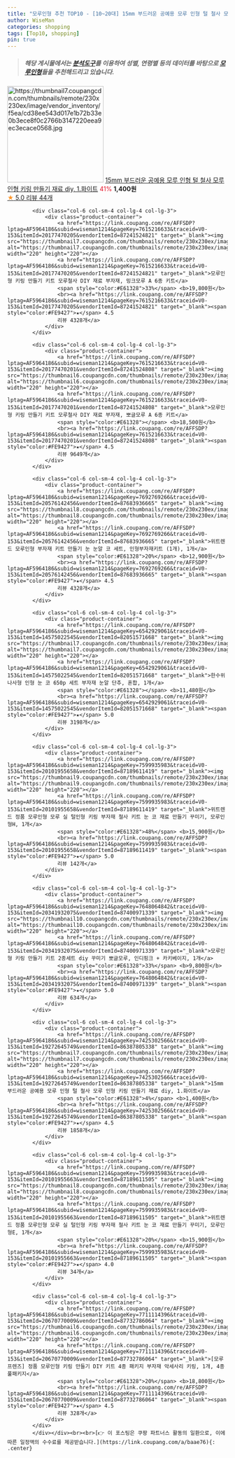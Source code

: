```yaml
---
title: "모루인형 추천 TOP10 - [10~20대] 15mm 부드러운 공예용 모루 인형 털 철사 모루 인형 키링 만들기 재료 diy, 1.화이트"
author: WiseMan
categories: shopping
tags: [Top10, shopping]
pin: true
---
```


> ##### 해당 게시물에서는 [**분석도구**](https://itemscout.io/)를 이용하여 **성별**, **연령별** 등의 데이터를 바탕으로 [**모루인형**](https://link.coupang.com/a/baae76)들을 추천해드리고 있습니다.
<div class="container"><div class="row">
            <div class="col-6 col-sm-4 col-lg-4 col-lg-3">
                <div class="product-container">
                    <a href="https://link.coupang.com/re/AFFSDP?lptag=AF5964186&subid=wiseman1214&pageKey=7425302566&traceid=V0-153&itemId=19272645749&vendorItemId=86387805338" target="_blank"><img src="https://thumbnail7.coupangcdn.com/thumbnails/remote/230x230ex/image/vendor_inventory/f5ea/cd38ee543d017e1b72b33e0b3ece8f0c2766b3147220eea9ec3ecace0568.jpg" alt="https://thumbnail7.coupangcdn.com/thumbnails/remote/230x230ex/image/vendor_inventory/f5ea/cd38ee543d017e1b72b33e0b3ece8f0c2766b3147220eea9ec3ecace0568.jpg" width="220" height="220"></a>
                    <a href="https://link.coupang.com/re/AFFSDP?lptag=AF5964186&subid=wiseman1214&pageKey=7425302566&traceid=V0-153&itemId=19272645749&vendorItemId=86387805338" target="_blank">15mm 부드러운 공예용 모루 인형 털 철사 모루 인형 키링 만들기 재료 diy, 1.화이트</a>
                    <span style="color:#E61328">41%</span> <b>1,400원</b>
                    <br><a href="https://link.coupang.com/re/AFFSDP?lptag=AF5964186&subid=wiseman1214&pageKey=7425302566&traceid=V0-153&itemId=19272645749&vendorItemId=86387805338" target="_blank"><span style="color:#FE9427">★</span> 5.0
                    리뷰 44개</a>
                </div>
            </div>
            
            <div class="col-6 col-sm-4 col-lg-4 col-lg-3">
                <div class="product-container">
                    <a href="https://link.coupang.com/re/AFFSDP?lptag=AF5964186&subid=wiseman1214&pageKey=7615216633&traceid=V0-153&itemId=20177470205&vendorItemId=87241524821" target="_blank"><img src="https://thumbnail7.coupangcdn.com/thumbnails/remote/230x230ex/image/vendor_inventory/aa19/7935c5820e20997d42d82e1b421ddeb0d21ce9b81fcee632cf8a3f343576.jpg" alt="https://thumbnail7.coupangcdn.com/thumbnails/remote/230x230ex/image/vendor_inventory/aa19/7935c5820e20997d42d82e1b421ddeb0d21ce9b81fcee632cf8a3f343576.jpg" width="220" height="220"></a>
                    <a href="https://link.coupang.com/re/AFFSDP?lptag=AF5964186&subid=wiseman1214&pageKey=7615216633&traceid=V0-153&itemId=20177470205&vendorItemId=87241524821" target="_blank">모루인형 키링 만들기 키트 모루철사 DIY 재료 부자재, 밍크모루 A 6종 키트</a>
                    <span style="color:#E61328">33%</span> <b>19,800원</b>
                    <br><a href="https://link.coupang.com/re/AFFSDP?lptag=AF5964186&subid=wiseman1214&pageKey=7615216633&traceid=V0-153&itemId=20177470205&vendorItemId=87241524821" target="_blank"><span style="color:#FE9427">★</span> 4.5
                    리뷰 4328개</a>
                </div>
            </div>
            
            <div class="col-6 col-sm-4 col-lg-4 col-lg-3">
                <div class="product-container">
                    <a href="https://link.coupang.com/re/AFFSDP?lptag=AF5964186&subid=wiseman1214&pageKey=7615216633&traceid=V0-153&itemId=20177470201&vendorItemId=87241524808" target="_blank"><img src="https://thumbnail6.coupangcdn.com/thumbnails/remote/230x230ex/image/vendor_inventory/a333/b48a1a415d298f7effa8c8371336f8d21ecfc6ea0248b807580545aa3066.jpg" alt="https://thumbnail6.coupangcdn.com/thumbnails/remote/230x230ex/image/vendor_inventory/a333/b48a1a415d298f7effa8c8371336f8d21ecfc6ea0248b807580545aa3066.jpg" width="220" height="220"></a>
                    <a href="https://link.coupang.com/re/AFFSDP?lptag=AF5964186&subid=wiseman1214&pageKey=7615216633&traceid=V0-153&itemId=20177470201&vendorItemId=87241524808" target="_blank">모루인형 키링 만들기 키트 모루철사 DIY 재료 부자재, 뽀글모루 A 6종 키트</a>
                    <span style="color:#E61328"></span> <b>18,500원</b>
                    <br><a href="https://link.coupang.com/re/AFFSDP?lptag=AF5964186&subid=wiseman1214&pageKey=7615216633&traceid=V0-153&itemId=20177470201&vendorItemId=87241524808" target="_blank"><span style="color:#FE9427">★</span> 4.5
                    리뷰 9649개</a>
                </div>
            </div>
            
            <div class="col-6 col-sm-4 col-lg-4 col-lg-3">
                <div class="product-container">
                    <a href="https://link.coupang.com/re/AFFSDP?lptag=AF5964186&subid=wiseman1214&pageKey=7692769266&traceid=V0-153&itemId=20576142456&vendorItemId=87683936665" target="_blank"><img src="https://thumbnail8.coupangcdn.com/thumbnails/remote/230x230ex/image/vendor_inventory/3f30/5e35f576f37fc3c34bdd63305c8d9402edbf9075e19b9a429331564c72ff.jpg" alt="https://thumbnail8.coupangcdn.com/thumbnails/remote/230x230ex/image/vendor_inventory/3f30/5e35f576f37fc3c34bdd63305c8d9402edbf9075e19b9a429331564c72ff.jpg" width="220" height="220"></a>
                    <a href="https://link.coupang.com/re/AFFSDP?lptag=AF5964186&subid=wiseman1214&pageKey=7692769266&traceid=V0-153&itemId=20576142456&vendorItemId=87683936665" target="_blank">위트렌드 모루인형 부자재 키트 만들기 눈 눈알 코 세트, 인형부자재키트 (1개), 1개</a>
                    <span style="color:#E61328">20%</span> <b>12,900원</b>
                    <br><a href="https://link.coupang.com/re/AFFSDP?lptag=AF5964186&subid=wiseman1214&pageKey=7692769266&traceid=V0-153&itemId=20576142456&vendorItemId=87683936665" target="_blank"><span style="color:#FE9427">★</span> 4.5
                    리뷰 4328개</a>
                </div>
            </div>
            
            <div class="col-6 col-sm-4 col-lg-4 col-lg-3">
                <div class="product-container">
                    <a href="https://link.coupang.com/re/AFFSDP?lptag=AF5964186&subid=wiseman1214&pageKey=6542929061&traceid=V0-153&itemId=14575022545&vendorItemId=82051571668" target="_blank"><img src="https://thumbnail7.coupangcdn.com/thumbnails/remote/230x230ex/image/vendor_inventory/9c1b/1b9f563eca2e7e43938525ed336118210a8587021031eb280c5e79b84ad4.jpg" alt="https://thumbnail7.coupangcdn.com/thumbnails/remote/230x230ex/image/vendor_inventory/9c1b/1b9f563eca2e7e43938525ed336118210a8587021031eb280c5e79b84ad4.jpg" width="220" height="220"></a>
                    <a href="https://link.coupang.com/re/AFFSDP?lptag=AF5964186&subid=wiseman1214&pageKey=6542929061&traceid=V0-153&itemId=14575022545&vendorItemId=82051571668" target="_blank">한수위 나사형 인형 눈 코 650p 세트 부자재 눈알 단추, 혼합, 1개</a>
                    <span style="color:#E61328"></span> <b>11,480원</b>
                    <br><a href="https://link.coupang.com/re/AFFSDP?lptag=AF5964186&subid=wiseman1214&pageKey=6542929061&traceid=V0-153&itemId=14575022545&vendorItemId=82051571668" target="_blank"><span style="color:#FE9427">★</span> 5.0
                    리뷰 3198개</a>
                </div>
            </div>
            
            <div class="col-6 col-sm-4 col-lg-4 col-lg-3">
                <div class="product-container">
                    <a href="https://link.coupang.com/re/AFFSDP?lptag=AF5964186&subid=wiseman1214&pageKey=7599935983&traceid=V0-153&itemId=20101955658&vendorItemId=87189611419" target="_blank"><img src="https://thumbnail9.coupangcdn.com/thumbnails/remote/230x230ex/image/vendor_inventory/63d8/25219b94350c9297d8cce19e2fae54b3b01f544c2c0d1346129169c64f31.jpg" alt="https://thumbnail9.coupangcdn.com/thumbnails/remote/230x230ex/image/vendor_inventory/63d8/25219b94350c9297d8cce19e2fae54b3b01f544c2c0d1346129169c64f31.jpg" width="220" height="220"></a>
                    <a href="https://link.coupang.com/re/AFFSDP?lptag=AF5964186&subid=wiseman1214&pageKey=7599935983&traceid=V0-153&itemId=20101955658&vendorItemId=87189611419" target="_blank">위트렌드 정품 모루인형 모루 실 털인형 키링 부자재 철사 키트 눈 코 재료 만들기 꾸미기, 모루인형H, 1개</a>
                    <span style="color:#E61328">48%</span> <b>15,900원</b>
                    <br><a href="https://link.coupang.com/re/AFFSDP?lptag=AF5964186&subid=wiseman1214&pageKey=7599935983&traceid=V0-153&itemId=20101955658&vendorItemId=87189611419" target="_blank"><span style="color:#FE9427">★</span> 5.0
                    리뷰 142개</a>
                </div>
            </div>
            
            <div class="col-6 col-sm-4 col-lg-4 col-lg-3">
                <div class="product-container">
                    <a href="https://link.coupang.com/re/AFFSDP?lptag=AF5964186&subid=wiseman1214&pageKey=7648064842&traceid=V0-153&itemId=20341932075&vendorItemId=87400971339" target="_blank"><img src="https://thumbnail10.coupangcdn.com/thumbnails/remote/230x230ex/image/vendor_inventory/9ded/79951423e571e62b7a3b78091e7ca5eab01a7a2577ddde281e0a18b4c04f.jpg" alt="https://thumbnail10.coupangcdn.com/thumbnails/remote/230x230ex/image/vendor_inventory/9ded/79951423e571e62b7a3b78091e7ca5eab01a7a2577ddde281e0a18b4c04f.jpg" width="220" height="220"></a>
                    <a href="https://link.coupang.com/re/AFFSDP?lptag=AF5964186&subid=wiseman1214&pageKey=7648064842&traceid=V0-153&itemId=20341932075&vendorItemId=87400971339" target="_blank">모루인형 키링 만들기 키트 2종세트 diy 꾸미기 뽀글모루, 인디핑크 + 카키베이지, 1개</a>
                    <span style="color:#E61328">33%</span> <b>9,800원</b>
                    <br><a href="https://link.coupang.com/re/AFFSDP?lptag=AF5964186&subid=wiseman1214&pageKey=7648064842&traceid=V0-153&itemId=20341932075&vendorItemId=87400971339" target="_blank"><span style="color:#FE9427">★</span> 5.0
                    리뷰 634개</a>
                </div>
            </div>
            
            <div class="col-6 col-sm-4 col-lg-4 col-lg-3">
                <div class="product-container">
                    <a href="https://link.coupang.com/re/AFFSDP?lptag=AF5964186&subid=wiseman1214&pageKey=7425302566&traceid=V0-153&itemId=19272645749&vendorItemId=86387805338" target="_blank"><img src="https://thumbnail7.coupangcdn.com/thumbnails/remote/230x230ex/image/vendor_inventory/f5ea/cd38ee543d017e1b72b33e0b3ece8f0c2766b3147220eea9ec3ecace0568.jpg" alt="https://thumbnail7.coupangcdn.com/thumbnails/remote/230x230ex/image/vendor_inventory/f5ea/cd38ee543d017e1b72b33e0b3ece8f0c2766b3147220eea9ec3ecace0568.jpg" width="220" height="220"></a>
                    <a href="https://link.coupang.com/re/AFFSDP?lptag=AF5964186&subid=wiseman1214&pageKey=7425302566&traceid=V0-153&itemId=19272645749&vendorItemId=86387805338" target="_blank">15mm 부드러운 공예용 모루 인형 털 철사 모루 인형 키링 만들기 재료 diy, 1.화이트</a>
                    <span style="color:#E61328">4%</span> <b>1,400원</b>
                    <br><a href="https://link.coupang.com/re/AFFSDP?lptag=AF5964186&subid=wiseman1214&pageKey=7425302566&traceid=V0-153&itemId=19272645749&vendorItemId=86387805338" target="_blank"><span style="color:#FE9427">★</span> 4.5
                    리뷰 1858개</a>
                </div>
            </div>
            
            <div class="col-6 col-sm-4 col-lg-4 col-lg-3">
                <div class="product-container">
                    <a href="https://link.coupang.com/re/AFFSDP?lptag=AF5964186&subid=wiseman1214&pageKey=7599935983&traceid=V0-153&itemId=20101955663&vendorItemId=87189611505" target="_blank"><img src="https://thumbnail8.coupangcdn.com/thumbnails/remote/230x230ex/image/vendor_inventory/f26c/73056d5ab4e14af8df3859390838bb4a2e15085d4e1ca3819b6009dd58e0.jpg" alt="https://thumbnail8.coupangcdn.com/thumbnails/remote/230x230ex/image/vendor_inventory/f26c/73056d5ab4e14af8df3859390838bb4a2e15085d4e1ca3819b6009dd58e0.jpg" width="220" height="220"></a>
                    <a href="https://link.coupang.com/re/AFFSDP?lptag=AF5964186&subid=wiseman1214&pageKey=7599935983&traceid=V0-153&itemId=20101955663&vendorItemId=87189611505" target="_blank">위트렌드 정품 모루인형 모루 실 털인형 키링 부자재 철사 키트 눈 코 재료 만들기 꾸미기, 모루인형E, 1개</a>
                    <span style="color:#E61328">20%</span> <b>15,900원</b>
                    <br><a href="https://link.coupang.com/re/AFFSDP?lptag=AF5964186&subid=wiseman1214&pageKey=7599935983&traceid=V0-153&itemId=20101955663&vendorItemId=87189611505" target="_blank"><span style="color:#FE9427">★</span> 4.0
                    리뷰 34개</a>
                </div>
            </div>
            
            <div class="col-6 col-sm-4 col-lg-4 col-lg-3">
                <div class="product-container">
                    <a href="https://link.coupang.com/re/AFFSDP?lptag=AF5964186&subid=wiseman1214&pageKey=7711114396&traceid=V0-153&itemId=20670770009&vendorItemId=87732786064" target="_blank"><img src="https://thumbnail6.coupangcdn.com/thumbnails/remote/230x230ex/image/vendor_inventory/7d99/acb38a69556b50802986d286da81f27cdb20cdf8d6a978c82b166d5a3d0d.jpg" alt="https://thumbnail6.coupangcdn.com/thumbnails/remote/230x230ex/image/vendor_inventory/7d99/acb38a69556b50802986d286da81f27cdb20cdf8d6a978c82b166d5a3d0d.jpg" width="220" height="220"></a>
                    <a href="https://link.coupang.com/re/AFFSDP?lptag=AF5964186&subid=wiseman1214&pageKey=7711114396&traceid=V0-153&itemId=20670770009&vendorItemId=87732786064" target="_blank">[모루프렌즈] 정품 모루인형 키링 만들기 DIY 키트 4종 패키지 부자재 악세사리 키링, 1개, 4종풀패키지</a>
                    <span style="color:#E61328">20%</span> <b>18,800원</b>
                    <br><a href="https://link.coupang.com/re/AFFSDP?lptag=AF5964186&subid=wiseman1214&pageKey=7711114396&traceid=V0-153&itemId=20670770009&vendorItemId=87732786064" target="_blank"><span style="color:#FE9427">★</span> 4.5
                    리뷰 328개</a>
                </div>
            </div>
            </div></div><br><br>[👉 이 포스팅은 쿠팡 파트너스 활동의 일환으로, 이에 따른 일정액의 수수료를 제공받습니다.](https://link.coupang.com/a/baae76){: .center}